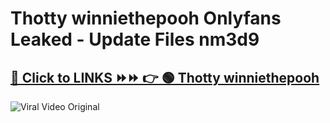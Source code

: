 
 # Thotty winniethepooh Onlyfans Leaked - Update Files nm3d9

## <h2><a href="https://clipsfans.com/Thotty_winniethepooh&ref=git">🔗 Click to LINKS ⏩⏩ 👉 🟢 Thotty winniethepooh </a></h2>

<a href="https://clipsfans.com/Thotty_winniethepooh&ref=git" rel="nofollow" data-target="animated-image.originalLink"><img src="https://i.ibb.co.com/xMMVF88/686577567.gif" alt="Viral Video Original" style="max-width: 100%; display: inline-block;" data-target="animated-image.originalImage"></a>

